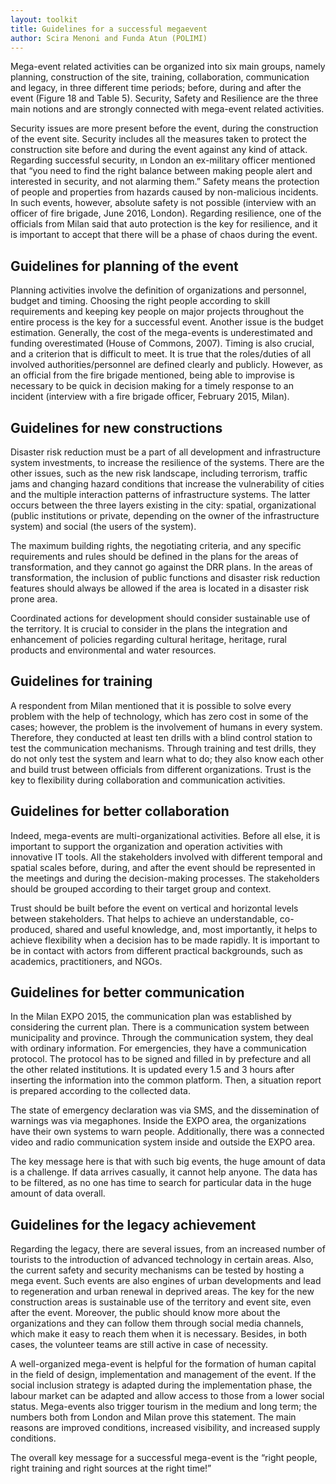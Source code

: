 ```yaml
---
layout: toolkit
title: Guidelines for a successful megaevent
author: Scira Menoni and Funda Atun (POLIMI)
--- 
```

Mega-event related activities can be organized into six main groups, namely planning, construction of the site, training, collaboration, communication and legacy, in three different time periods; before, during and after the event (Figure 18 and Table 5). Security, Safety and Resilience are the three main notions and are strongly connected with mega-event related activities. 

Security issues are more present before the event, during the construction of the event site. Security includes all the measures taken to protect the construction site before and during the event against any kind of attack. Regarding successful security, ın London an ex-military officer mentioned that “you need to find the right balance between making people alert and interested in security, and not alarming them.” Safety means the protection of people and properties from hazards caused by non-malicious incidents. In such events, however, absolute safety is not possible (interview with an officer of fire brigade, June 2016, London). Regarding resilience, one of the officials from Milan said that auto protection is the key for resilience, and it is important to accept that there will be a phase of chaos during the event. 

## Guidelines for planning of the event 

Planning activities involve the definition of organizations and personnel, budget and timing. Choosing the right people according to skill requirements and keeping key people on major projects throughout the entire process is the key for a successful event. Another issue is the budget estimation. Generally, the cost of the mega-events is underestimated and funding overestimated (House of Commons, 2007). Timing is also crucial, and a criterion that is difficult to meet. It is true that the roles/duties of all involved authorities/personnel are defined clearly and publicly. However, as an official from the fire brigade mentioned, being able to improvise is necessary to be quick in decision making for a timely response to an incident (interview with a fire brigade officer, February 2015, Milan). 

## Guidelines for new constructions

Disaster risk reduction must be a part of all development and infrastructure system investments, to increase the resilience of the systems. There are the other issues, such as the new risk landscape, including terrorism, traffic jams and changing hazard conditions that increase the vulnerability of cities and the multiple interaction patterns of infrastructure systems. The latter occurs between the three layers existing in the city: spatial, organizational (public institutions or private, depending on the owner of the infrastructure system) and social (the users of the system).

The maximum building rights, the negotiating criteria, and any specific requirements and rules should be defined in the plans for the areas of transformation, and they cannot go against the DRR plans. In the areas of transformation, the inclusion of public functions and disaster risk reduction features should always be allowed if the area is located in a disaster risk prone area. 

Coordinated actions for development should consider sustainable use of the territory. It is crucial to consider in the plans the integration and enhancement of policies regarding cultural heritage, heritage, rural products and environmental and water resources.

## Guidelines for training 

A respondent from Milan mentioned that it is possible to solve every problem with the help of technology, which has zero cost in some of the cases; however, the problem is the involvement of humans in every system. Therefore, they conducted at least ten drills with a blind control station to test the communication mechanisms. Through training and test drills, they do not only test the system and learn what to do; they also know each other and build trust between officials from different organizations. Trust is the key to flexibility during collaboration and communication activities. 

## Guidelines for better collaboration

Indeed, mega-events are multi-organizational activities. Before all else, it is important to support the organization and operation activities with innovative IT tools. All the stakeholders involved with different temporal and spatial scales before, during, and after the event should be represented in the meetings and during the decision-making processes. The stakeholders should be grouped according to their target group and context.

Trust should be built before the event on vertical and horizontal levels between stakeholders. That helps to achieve an understandable, co-produced, shared and useful knowledge, and, most importantly, it helps to achieve flexibility when a decision has to be made rapidly. It is important to be in contact with actors from different practical backgrounds, such as academics, practitioners, and NGOs.

## Guidelines for better communication

In the Milan EXPO 2015, the communication plan was established by considering the current plan. There is a communication system between municipality and province. Through the communication system, they deal with ordinary information. For emergencies, they have a communication protocol. The protocol has to be signed and filled in by prefecture and all the other related institutions. It is updated every 1.5 and 3 hours after inserting the information into the common platform. Then, a situation report is prepared according to the collected data. 

The state of emergency declaration was via SMS, and the dissemination of warnings was via megaphones. Inside the EXPO area, the organizations have their own systems to warn people. Additionally, there was a connected video and radio communication system inside and outside the EXPO area.

The key message here is that with such big events, the huge amount of data is a challenge. If data arrives casually, it cannot help anyone. The data has to be filtered, as no one has time to search for particular data in the huge amount of data overall.

## Guidelines for the legacy achievement 

Regarding the legacy, there are several issues, from an increased number of tourists to the introduction of advanced technology in certain areas. Also, the current safety and security mechanisms can be tested by hosting a mega event. Such events are also engines of urban developments and lead to regeneration and urban renewal in deprived areas. The key for the new construction areas is sustainable use of the territory and event site, even after the event. Moreover, the public should know more about the organizations and they can follow them through social media channels, which make it easy to reach them when it is necessary. Besides, in both cases, the volunteer teams are still active in case of necessity. 

A well-organized mega-event is helpful for the formation of human capital in the field of design, implementation and management of the event. If the social inclusion strategy is adapted during the implementation phase, the labour market can be adapted and allow access to those from a lower social status. Mega-events also trigger tourism in the medium and long term; the numbers both from London and Milan prove this statement. The main reasons are improved conditions, increased visibility, and increased supply conditions.

The overall key message for a successful mega-event is the “right people, right training and right sources at the right time!”